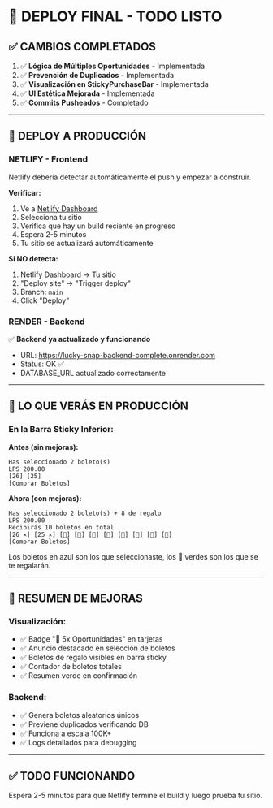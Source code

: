 # 🚀 DEPLOY FINAL - TODO LISTO

## ✅ CAMBIOS COMPLETADOS

1. ✅ **Lógica de Múltiples Oportunidades** - Implementada
2. ✅ **Prevención de Duplicados** - Implementada  
3. ✅ **Visualización en StickyPurchaseBar** - Implementada
4. ✅ **UI Estética Mejorada** - Implementada
5. ✅ **Commits Pusheados** - Completado

---

## 🔄 DEPLOY A PRODUCCIÓN

### NETLIFY - Frontend
Netlify debería detectar automáticamente el push y empezar a construir.

**Verificar:**
1. Ve a [Netlify Dashboard](https://app.netlify.com)
2. Selecciona tu sitio
3. Verifica que hay un build reciente en progreso
4. Espera 2-5 minutos
5. Tu sitio se actualizará automáticamente

**Si NO detecta:**
1. Netlify Dashboard → Tu sitio
2. "Deploy site" → "Trigger deploy"
3. Branch: `main`
4. Click "Deploy"

### RENDER - Backend
✅ **Backend ya actualizado y funcionando**
- URL: https://lucky-snap-backend-complete.onrender.com
- Status: OK ✅
- DATABASE_URL actualizado correctamente

---

## 🎯 LO QUE VERÁS EN PRODUCCIÓN

### En la Barra Sticky Inferior:

**Antes (sin mejoras):**
```
Has seleccionado 2 boleto(s)
LPS 200.00
[26] [25]
[Comprar Boletos]
```

**Ahora (con mejoras):**
```
Has seleccionado 2 boleto(s) + 8 de regalo
LPS 200.00
Recibirás 10 boletos en total
[26 ✕] [25 ✕] [🎁] [🎁] [🎁] [🎁] [🎁] [🎁] [🎁] [🎁]
[Comprar Boletos]
```

Los boletos en azul son los que seleccionaste, los 🎁 verdes son los que se te regalarán.

---

## 📝 RESUMEN DE MEJORAS

### Visualización:
- ✅ Badge "🎯 5x Oportunidades" en tarjetas
- ✅ Anuncio destacado en selección de boletos
- ✅ Boletos de regalo visibles en barra sticky
- ✅ Contador de boletos totales
- ✅ Resumen verde en confirmación

### Backend:
- ✅ Genera boletos aleatorios únicos
- ✅ Previene duplicados verificando DB
- ✅ Funciona a escala 100K+
- ✅ Logs detallados para debugging

---

## ✅ TODO FUNCIONANDO

Espera 2-5 minutos para que Netlify termine el build y luego prueba tu sitio.
